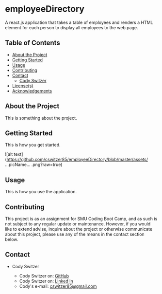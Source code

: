 # employeeDirectory
A react.js application that takes a table of employees and renders a HTML element for each person to display all employees to the web page.

<!-- TABLE OF CONTENTS -->

## Table of Contents

- [About the Project](#About-the-project)
- [Getting Started](#Getting-started)
- [Usage](#Usage)
- [Contributing](#Contributing)
- [Contact](#Contact)
  - [Cody Switzer](https://cswitzer85.github.io/Basic-Portfolio/ "cswitzer85's GitHub")
- [License(s)](<#License(s)>)
- [Acknowledgements](#Acknowledgements)

## About the Project

This is something about the project.

## Getting Started

This is how you get started.
  
![alt text](https://github.com/cswitzer85/employeeDirectory/blob/master/assets/     ...picName...     .png?raw=true)
  
## Usage

This is how you use the application.

## Contributing

This project is as an assignment for SMU Coding Boot Camp, and as such is not subject to any regular update or maintenance. However, if you would like to extend advise, inquire about the project or otherwise communicate about this project, please use any of the means in the contact section below.

## Contact

- Cody Switzer

  - Cody Switzer on: [GitHub](https://github.com/cswitzer85 "cswitzer85's GitHub")
  - Cody Switzer on: [Linked In](https://www.linkedin.com/in/cody-switzer-1429593a/ "cody-switzer-1429593a Linked In")
  - Cody's e-mail: cswitzer85@gmail.com

<!-- ## Acknowledgements -->